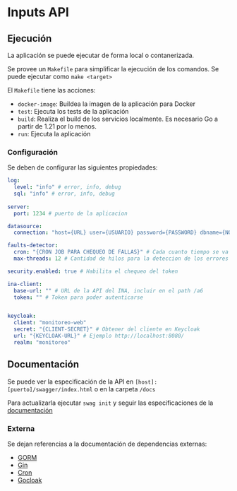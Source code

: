 # Inputs API

## Ejecución
La aplicación se puede ejecutar de forma local o contanerizada. 

Se provee un  `Makefile` para simplificar la ejecución de los comandos. Se puede ejecutar como `make <target>`

El `Makefile` tiene las acciones:
* `docker-image`: Buildea la imagen de la aplicación para Docker
* `test`: Ejecuta los tests de la aplicación
* `build`: Realiza el build de los servicios localmente. Es necesario Go a partir de 1.21 por lo menos.
* `run`: Ejecuta la aplicación

### Configuración
Se deben de configurar las siguientes propiedades:

```yaml
log:
  level: "info" # error, info, debug
  sql: "info" # error, info, debug
  
server:
  port: 1234 # puerto de la aplicacion

datasource:
  connection: "host={URL} user={USUARIO} password={PASSWORD} dbname={NOMBRE DE DB} port={PUERTO DE DB}"

faults-detector:
  cron: "{CRON JOB PARA CHEQUEO DE FALLAS}" # Cada cuanto tiempo se va a realizar el chequeo de errores
  max-threads: 12 # Cantidad de hilos para la deteccion de los errores

security.enabled: true # Habilita el chequeo del token

ina-client:
  base-url: "" # URL de la API del INA, incluir en el path /a6
  token: "" # Token para poder autenticarse


keycloak:
  client: "monitoreo-web"
  secret: "{CLIENT-SECRET}" # Obtener del cliente en Keycloak
  url: "{KEYCLOAK-URL}" # Ejemplo http://localhost:8080/
  realm: "monitoreo"
```

## Documentación

Se puede ver la especificación de la API en `[host]:[puerto]/swagger/index.html` o en la carpeta `/docs`

Para actualizarla ejecutar `swag init` y seguir las especificaciones de la [documentación](https://github.com/swaggo/swag#api-operation)

### Externa

Se dejan referencias a la documentación de dependencias externas:
* [GORM](https://gorm.io/docs/index.html)
* [Gin](https://gin-gonic.com/docs/)
* [Cron](https://pkg.go.dev/github.com/robfig/cron)
* [Gocloak](https://github.com/Nerzal/gocloak/)
